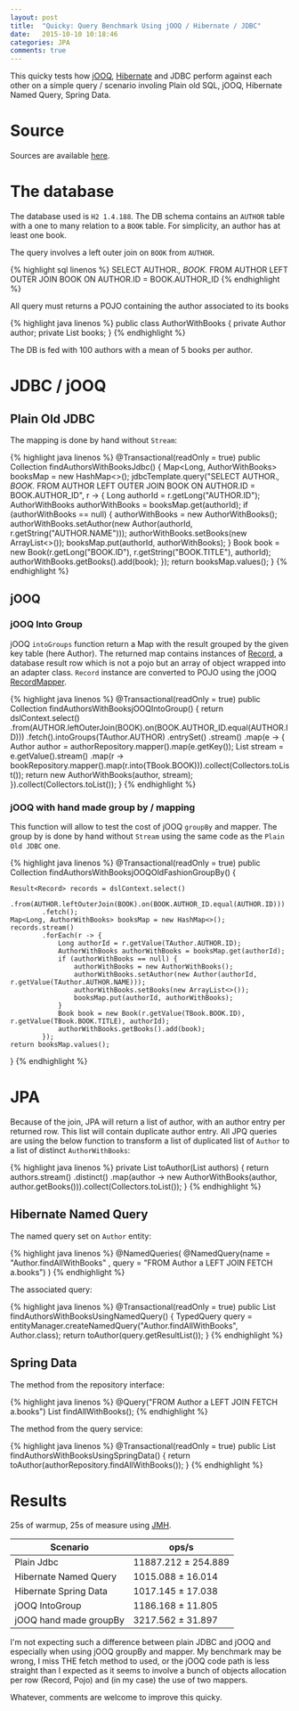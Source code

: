 ```yaml
---
layout: post
title:  "Quicky: Query Benchmark Using jOOQ / Hibernate / JDBC"
date:   2015-10-10 10:18:46
categories: JPA
comments: true
---
```


This quicky tests how [jOOQ](http://jooq.org/), [Hibernate](http://hibernate.org/) and JDBC perform against each other on a simple query / scenario
involing Plain old SQL, jOOQ, Hibernate Named Query, Spring Data.


<!--more-->

# Source

Sources are available [here](https://github.com/nithril/sandbox-query-benchmark-jooq-hibernate-jdbc/tree/article-quicky-query-benchmark-jooq-hibernate-jdbc).

# The database

The database used is `H2 1.4.188`. The DB schema contains an `AUTHOR` table with a one to many relation to a `BOOK` table. For simplicity, an author has at least one book.

The query involves a left outer join on `BOOK` from `AUTHOR`.

{% highlight sql linenos %}
SELECT AUTHOR.*, BOOK.* FROM AUTHOR LEFT OUTER JOIN BOOK ON AUTHOR.ID = BOOK.AUTHOR_ID
{% endhighlight %}

All query must returns a POJO containing the author associated to its books

{% highlight java linenos %}
public class AuthorWithBooks {
	private Author author;
	private List<Book> books;
}
{% endhighlight %}

The DB is fed with 100 authors with a mean of 5 books per author.



# JDBC / jOOQ

## Plain Old JDBC

The mapping is done by hand without `Stream`:

{% highlight java linenos %}
@Transactional(readOnly = true)
public Collection<AuthorWithBooks> findAuthorsWithBooksJdbc() {
    Map<Long, AuthorWithBooks> booksMap = new HashMap<>();
    jdbcTemplate.query("SELECT AUTHOR.*, BOOK.* FROM AUTHOR LEFT OUTER JOIN BOOK ON AUTHOR.ID = BOOK.AUTHOR_ID", r -> {
        Long authorId = r.getLong("AUTHOR.ID");
        AuthorWithBooks authorWithBooks = booksMap.get(authorId);
        if (authorWithBooks == null) {
            authorWithBooks = new AuthorWithBooks();
            authorWithBooks.setAuthor(new Author(authorId, r.getString("AUTHOR.NAME")));
            authorWithBooks.setBooks(new ArrayList<>());
            booksMap.put(authorId, authorWithBooks);
        }
        Book book = new Book(r.getLong("BOOK.ID"), r.getString("BOOK.TITLE"), authorId);
        authorWithBooks.getBooks().add(book);
    });
    return booksMap.values();
}
{% endhighlight %}


## jOOQ

### jOOQ Into Group

jOOQ `intoGroups` function return a Map with the result grouped by the given key table (here Author).
The returned map contains instances of [Record](http://www.jOOQ.org/javadoc/3.7.x/org/jOOQ/Record.html),
a database result row which is not a pojo but an array of object wrapped into an adapter class. `Record` instance are converted to POJO
using the jOOQ [RecordMapper](http://www.jOOQ.org/javadoc/3.7.x/index.html?org/jOOQ/RecordMapper.html).

{% highlight java linenos %}
@Transactional(readOnly = true)
public Collection<AuthorWithBooks> findAuthorsWithBooksjOOQIntoGroup() {
    return dslContext.select()
            .from(AUTHOR.leftOuterJoin(BOOK).on(BOOK.AUTHOR_ID.equal(AUTHOR.ID)))
            .fetch().intoGroups(TAuthor.AUTHOR)
            .entrySet()
            .stream()
            .map(e -> {
                Author author = authorRepository.mapper().map(e.getKey());
                List<Book> stream = e.getValue().stream()
                        .map(r -> bookRepository.mapper().map(r.into(TBook.BOOK))).collect(Collectors.toList());
                return new AuthorWithBooks(author, stream);
            }).collect(Collectors.toList());
}
{% endhighlight %}


### jOOQ with hand made group by / mapping

This function will allow to test the cost of jOOQ `groupBy` and mapper. The group by is done by hand without `Stream`
using the same code as the `Plain Old JDBC` one.

{% highlight java linenos %}
@Transactional(readOnly = true)
public Collection<AuthorWithBooks> findAuthorsWithBooksjOOQOldFashionGroupBy() {

    Result<Record> records = dslContext.select()
            .from(AUTHOR.leftOuterJoin(BOOK).on(BOOK.AUTHOR_ID.equal(AUTHOR.ID)))
            .fetch();
    Map<Long, AuthorWithBooks> booksMap = new HashMap<>();
    records.stream()
            .forEach(r -> {
                Long authorId = r.getValue(TAuthor.AUTHOR.ID);
                AuthorWithBooks authorWithBooks = booksMap.get(authorId);
                if (authorWithBooks == null) {
                    authorWithBooks = new AuthorWithBooks();
                    authorWithBooks.setAuthor(new Author(authorId, r.getValue(TAuthor.AUTHOR.NAME)));
                    authorWithBooks.setBooks(new ArrayList<>());
                    booksMap.put(authorId, authorWithBooks);
                }
                Book book = new Book(r.getValue(TBook.BOOK.ID), r.getValue(TBook.BOOK.TITLE), authorId);
                authorWithBooks.getBooks().add(book);
            });
    return booksMap.values();
}
{% endhighlight %}



# JPA

Because of the join, JPA will return a list of author, with an author entry per returned row. This list will contain duplicate author entry.
All JPQ queries are using the below function to transform a list of duplicated list of `Author` to a list of distinct `AuthorWithBooks`:

{% highlight java linenos %}
private List<AuthorWithBooks> toAuthor(List<Author> authors) {
    return authors.stream()
            .distinct()
            .map(author -> new AuthorWithBooks(author, author.getBooks())).collect(Collectors.toList());
}
{% endhighlight %}


## Hibernate Named Query

The named query set on `Author` entity:

{% highlight java linenos %}
@NamedQueries(
		@NamedQuery(name = "Author.findAllWithBooks" , query = "FROM Author a LEFT JOIN FETCH a.books")
)
{% endhighlight %}

The associated query:

{% highlight java linenos %}
@Transactional(readOnly = true)
public List<AuthorWithBooks> findAuthorsWithBooksUsingNamedQuery() {
    TypedQuery<Author> query = entityManager.createNamedQuery("Author.findAllWithBooks", Author.class);
    return toAuthor(query.getResultList());
}
{% endhighlight %}



## Spring Data

The method from the repository interface:

{% highlight java linenos %}
@Query("FROM Author a LEFT JOIN FETCH a.books")
List<Author> findAllWithBooks();
{% endhighlight %}

The method from the query service:

{% highlight java linenos %}
@Transactional(readOnly = true)
public List<AuthorWithBooks> findAuthorsWithBooksUsingSpringData() {
    return toAuthor(authorRepository.findAllWithBooks());
}
{% endhighlight %}


# Results

25s of warmup, 25s of measure using [JMH](http://openjdk.java.net/projects/code-tools/jmh/).


| Scenario  | ops/s   |
|-----------|---------|
| Plain Jdbc                   | 11887.212 ± 254.889 |
| Hibernate Named Query        | 1015.088  ± 16.014  |
| Hibernate Spring Data        | 1017.145  ± 17.038  |
| jOOQ IntoGroup               | 1186.168  ± 11.805  |
| jOOQ hand made groupBy       | 3217.562  ± 31.897  |

I'm not expecting such a difference between plain JDBC and jOOQ and especially when using jOOQ groupBy and mapper.
My benchmark may be wrong, I miss THE fetch method to used, or the jOOQ code path is less straight than I expected as it seems to involve a bunch of objects allocation per row (Record, Pojo) and (in my case) the use of two mappers.

Whatever, comments are welcome to improve this quicky.
